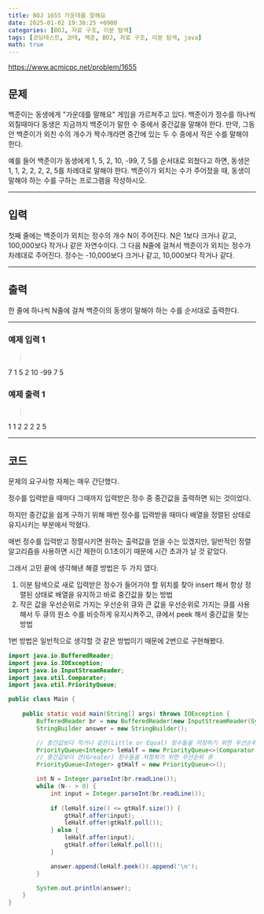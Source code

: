 ```yaml
---
title: BOJ 1655 가운데를 말해요
date: 2025-01-02 19:38:25 +0900
categories: [BOJ, 자료 구조, 이분 탐색]
tags: [코딩테스트, 코테, 백준, BOJ, 자료 구조, 이분 탐색, java]
math: true
---
```


<https://www.acmicpc.net/problem/1655>

## 문제
백준이는 동생에게 "가운데를 말해요" 게임을 가르쳐주고 있다. 백준이가 정수를 하나씩 외칠때마다 동생은 지금까지 백준이가 말한 수 중에서 중간값을 말해야 한다. 만약, 그동안 백준이가 외친 수의 개수가 짝수개라면 중간에 있는 두 수 중에서 작은 수를 말해야 한다.

예를 들어 백준이가 동생에게 1, 5, 2, 10, -99, 7, 5를 순서대로 외쳤다고 하면, 동생은 1, 1, 2, 2, 2, 2, 5를 차례대로 말해야 한다. 백준이가 외치는 수가 주어졌을 때, 동생이 말해야 하는 수를 구하는 프로그램을 작성하시오.

---
## 입력
첫째 줄에는 백준이가 외치는 정수의 개수 N이 주어진다. N은 1보다 크거나 같고, 100,000보다 작거나 같은 자연수이다. 그 다음 N줄에 걸쳐서 백준이가 외치는 정수가 차례대로 주어진다. 정수는 -10,000보다 크거나 같고, 10,000보다 작거나 같다.

---
## 출력
한 줄에 하나씩 N줄에 걸쳐 백준이의 동생이 말해야 하는 수를 순서대로 출력한다.

---
### 예제 입력 1
> <pre>
7
1
5
2
10
-99
7
5
> </pre>

### 예제 출력 1
> <pre>
1
1
2
2
2
2
5
> </pre>

---
## 코드

문제의 요구사항 자체는 매우 간단했다.

정수를 입력받을 때마다 그때까지 입력받은 정수 중 중간값을 출력하면 되는 것이었다.

하지만 중간값을 쉽게 구하기 위해 매번 정수를 입력받을 때마다 배열을 정렬된 상태로 유지시키는 부분에서 막혔다.

매번 정수를 입력받고 정렬시키면 원하는 출력값을 얻을 수는 있겠지만, 일반적인 정렬 알고리즘을 사용하면 시간 제한이 0.1초이기 때문에 시간 초과가 날 것 같았다.

그래서 고민 끝에 생각해낸 해결 방법은 두 가지 였다.

1. 이분 탐색으로 새로 입력받은 정수가 들어가야 할 위치를 찾아 insert 해서 항상 정렬된 상태로 배열을 유지하고 바로 중간값을 찾는 방법
2. 작은 값을 우선순위로 가지는 우선순위 큐와 큰 값을 우선순위로 가지는 큐를 사용해서 두 큐의 원소 수를 비슷하게 유지시켜주고, 큐에서 peek 해서 중간값을 찾는 방법

1번 방법은 일반적으로 생각할 것 같은 방법이기 때문에 2번으로 구현해봤다.

```java
import java.io.BufferedReader;
import java.io.IOException;
import java.io.InputStreamReader;
import java.util.Comparator;
import java.util.PriorityQueue;

public class Main {
    
    public static void main(String[] args) throws IOException {
        BufferedReader br = new BufferedReader(new InputStreamReader(System.in));
        StringBuilder answer = new StringBuilder();

        // 중간값보다 작거나 같은(Little or Equal) 정수들을 저장하기 위한 우선순위 큐
        PriorityQueue<Integer> leHalf = new PriorityQueue<>(Comparator.reverseOrder());
        // 중간값보다 큰(Greater) 정수들을 저장하기 위한 우선순위 큐
        PriorityQueue<Integer> gtHalf = new PriorityQueue<>();

        int N = Integer.parseInt(br.readLine());
        while (N-- > 0) {
            int input = Integer.parseInt(br.readLine());
            
            if (leHalf.size() <= gtHalf.size()) {
                gtHalf.offer(input);
                leHalf.offer(gtHalf.poll());
            } else {
                leHalf.offer(input);
                gtHalf.offer(leHalf.poll());
            }

            answer.append(leHalf.peek()).append('\n');
        }

        System.out.println(answer);
    }
}
```
